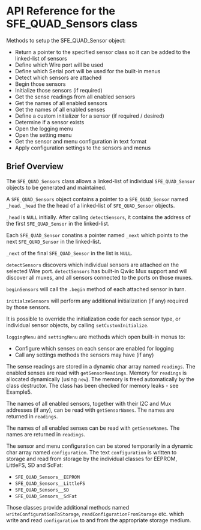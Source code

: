 # API Reference for the SFE_QUAD_Sensors class

Methods to setup the SFE_QUAD_Sensor object:
* Return a pointer to the specified sensor class so it can be added to the linked-list of sensors
* Define which Wire port will be used
* Define which Serial port will be used for the built-in menus
* Detect which sensors are attached
* Begin those sensors
* Initialize those sensors (if required)
* Get the sense readings from all enabled sensors
* Get the names of all enabled sensors
* Get the names of all enabled senses
* Define a custom initializer for a sensor (if required / desired)
* Determine if a sensor exists
* Open the logging menu
* Open the setting menu
* Get the sensor and menu configuration in text format
* Apply configuration settings to the sensors and menus

## Brief Overview

The ```SFE_QUAD_Sensors``` class allows a linked-list of individual ```SFE_QUAD_Sensor``` objects to be generated and maintained.

A ```SFE_QUAD_Sensors``` object contains a pointer to a ```SFE_QUAD_Sensor``` named ```_head```.
```_head``` the the head of a linked-list of ```SFE_QUAD_Sensor``` objects.

```_head``` is ```NULL``` initially. After calling ```detectSensors```, it contains the address of the first ```SFE_QUAD_Sensor``` in the linked-list.

Each ```SFE_QUAD_Sensor``` conatins a pointer named ```_next``` which points to the next ```SFE_QUAD_Sensor``` in the linked-list.

```_next``` of the final ```SFE_QUAD_Sensor``` in the list is ```NULL```.

```detectSensors``` discovers which individual sensors are attached on the selected Wire port. ```detectSensors``` has built-in Qwiic Mux support
and will discover all muxes, and all sensors connected to the ports on those muxes.

```beginSensors``` will call the ```.begin``` method of each attached sensor in turn.

```initialzeSensors``` will perform any additional initialization (if any) required by those sensors.

It is possible to override the initialization code for each sensor type, or individual sensor objects, by calling ```setCustomInitialize```.

```loggingMenu``` and ```settingMenu``` are methods which open built-in menus to:
* Configure which senses on each sensor are enabled for logging
* Call any settings methods the sensors may have (if any)

The sense readings are stored in a dynamic char array named ```readings```. The enabled senses are read with ```getSensorReadings```.
Memory for ```readings``` is allocated dynamically (using ```new```). The memory is freed automatically by the class destructor.
The class has been checked for memory leaks - see Example5.

The names of all enabled sensors, together with their I2C and Mux addresses (if any), can be read with ```getSensorNames```. The names are returned in ```readings```.

The names of all enabled senses can be read with ```getSenseNames```. The names are returned in ```readings```.

The sensor and menu configuration can be stored temporarily in a dynamic char array named ```configuration```.
The text ```configuration``` is written to storage and read from storage by the individual classes for EEPROM, LittleFS, SD and SdFat:
* ```SFE_QUAD_Sensors__EEPROM```
* ```SFE_QUAD_Sensors__LittleFS```
* ```SFE_QUAD_Sensors__SD```
* ```SFE_QUAD_Sensors__SdFat```

Those classes provide additional methods named ```writeConfigurationToStorage```, ```readConfigurationFromStorage``` etc. which write and read
```configuration``` to and from the appropriate storage medium.
